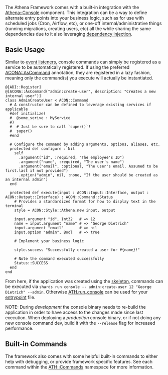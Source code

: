 The Athena Framework comes with a built-in integration with the [Athena::Console](/Console) component.
This integration can be a way to define alternate entry points into your business logic,
such as for use with scheduled jobs (Cron, Airflow, etc), or one-off internal/administrative things (running migrations, creating users, etc)
all the while sharing the same dependencies due to it also leveraging [dependency injection](../why_athena.md#dependency-injection).

## Basic Usage

Similar to [event listeners](./middleware.md#event-listeners), console commands can simply be registered as a service to be automatically registered.
If using the preferred [ACONA::AsCommand](/Console/Annotations/AsCommand) annotation, they are registered in a lazy fashion, meaning only the command(s) you execute will actually be instantiated.

```crystal
@[ADI::Register]
@[ACONA::AsCommand("admin:create-user", description: "Creates a new internal user")]
class AdminCreateUser < ACON::Command
  # A constructor can be defined to leverage existing services if applicable
  #def initialize(
  #  @some_serive : MyService
  #)
  #  # Just be sure to call `super()`!
  #  super()
  #end

  # Configure the command by adding arguments, options, aliases, etc.
  protected def configure : Nil
    self
      .argument("id", :required, "The employee's ID")
      .argument("name", :required, "The user's name")
      .argument("email", :optional, "The user's email. Assumed to be first.last if not provided")
      .option("admin", nil, :none, "If the user should be created as an internal admin")
  end

  protected def execute(input : ACON::Input::Interface, output : ACON::Output::Interface) : ACON::Command::Status
    # Provides a standardized format for how to display text in the terminal
    style = ACON::Style::Athena.new input, output

    input.argument "id", Int32   # => 12
    name = input.argument "name" # => "George Dietrich"
    input.argument "email"       # => nil
    input.option "admin", Bool   # => true

    # Implement your business logic

    style.success "Successfully created a user for #{name}!"

    # Note the command executed successfully
    Status::SUCCESS
  end
end
```

From here, if the application was created using the [skeleton](https://github.com/athena-framework/skeleton), commands can be executed via `shards run console -- admin:create-user 12 "George Dietrich" --admin`.
Otherwise [ATH.run_console](/Framework/#Athena::Framework.run_console) can be used for your [entrypoint](/Console/#entrypoint) file.

NOTE: During *development* the console binary needs to re-build the application in order to have access to the changes made since last execution.
When deploying a *production* console binary, or if not doing any new console command dev, build it with the `--release` flag for increased performance.

## Built-in Commands

The framework also comes with some helpful built-in commands to either help with debugging, or provide framework specific features.
See each command within the [ATH::Commands](/Framework/Commands) namespace for more information.
